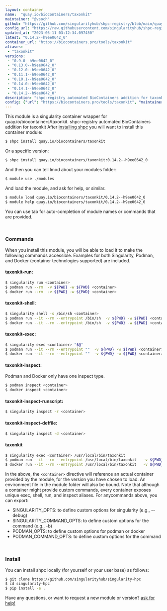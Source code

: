 ```yaml
---
layout: container
name:  "quay.io/biocontainers/taxonkit"
maintainer: "@vsoch"
github: "https://github.com/singularityhub/shpc-registry/blob/main/quay.io/biocontainers/taxonkit/container.yaml"
config_url: "https://raw.githubusercontent.com/singularityhub/shpc-registry/main/quay.io/biocontainers/taxonkit/container.yaml"
updated_at: "2023-05-11 03:12:34.097450"
latest: "0.14.2--h9ee0642_0"
container_url: "https://biocontainers.pro/tools/taxonkit"
aliases:
 - "taxonkit"
versions:
 - "0.9.0--h9ee0642_0"
 - "0.13.0--h9ee0642_0"
 - "0.12.0--h9ee0642_0"
 - "0.11.1--h9ee0642_0"
 - "0.10.1--h9ee0642_0"
 - "0.14.0--h9ee0642_0"
 - "0.14.1--h9ee0642_0"
 - "0.14.2--h9ee0642_0"
description: "shpc-registry automated BioContainers addition for taxonkit"
config: {"url": "https://biocontainers.pro/tools/taxonkit", "maintainer": "@vsoch", "description": "shpc-registry automated BioContainers addition for taxonkit", "latest": {"0.14.2--h9ee0642_0": "sha256:03f7df94d1c2be8f3821b2b278f937a9e0e8668382049b1555073fc92e0e32f8"}, "tags": {"0.9.0--h9ee0642_0": "sha256:af690fd2053972ea7572d57d3df433a5dc04150eb3cdd0a41b3fa417c67cea7d", "0.13.0--h9ee0642_0": "sha256:fe310da17a905b9c9087b845496731f44a84b8467464770899ccd4fa41f12202", "0.12.0--h9ee0642_0": "sha256:b0b396fe321720093c2ac42a8a4d722c087eb090ef0d595b24acdf50b1e6f303", "0.11.1--h9ee0642_0": "sha256:3e81ea86d1918b477c4c301c4b44c1e17386b67df8c22165bf4c227ac36f0361", "0.10.1--h9ee0642_0": "sha256:36a782dd788fc806e910b70ef34e28bf5bb44d49fcaf661ed0011d1fe6bbf7c5", "0.14.0--h9ee0642_0": "sha256:256042c0844ddf792d9a2fe9aac4859bf3efee7c9c8834613f6773bcdf05166c", "0.14.1--h9ee0642_0": "sha256:a2cd57387109854daf8d7766f2e2a12701f630f2d28640c3cf2da02faaac5765", "0.14.2--h9ee0642_0": "sha256:03f7df94d1c2be8f3821b2b278f937a9e0e8668382049b1555073fc92e0e32f8"}, "docker": "quay.io/biocontainers/taxonkit", "aliases": {"taxonkit": "/usr/local/bin/taxonkit"}}
---
```


This module is a singularity container wrapper for quay.io/biocontainers/taxonkit.
shpc-registry automated BioContainers addition for taxonkit
After [installing shpc](#install) you will want to install this container module:


```bash
$ shpc install quay.io/biocontainers/taxonkit
```

Or a specific version:

```bash
$ shpc install quay.io/biocontainers/taxonkit:0.14.2--h9ee0642_0
```

And then you can tell lmod about your modules folder:

```bash
$ module use ./modules
```

And load the module, and ask for help, or similar.

```bash
$ module load quay.io/biocontainers/taxonkit/0.14.2--h9ee0642_0
$ module help quay.io/biocontainers/taxonkit/0.14.2--h9ee0642_0
```

You can use tab for auto-completion of module names or commands that are provided.

<br>

### Commands

When you install this module, you will be able to load it to make the following commands accessible.
Examples for both Singularity, Podman, and Docker (container technologies supported) are included.

#### taxonkit-run:

```bash
$ singularity run <container>
$ podman run --rm  -v ${PWD} -w ${PWD} <container>
$ docker run --rm  -v ${PWD} -w ${PWD} <container>
```

#### taxonkit-shell:

```bash
$ singularity shell -s /bin/sh <container>
$ podman run --it --rm --entrypoint /bin/sh  -v ${PWD} -w ${PWD} <container>
$ docker run --it --rm --entrypoint /bin/sh  -v ${PWD} -w ${PWD} <container>
```

#### taxonkit-exec:

```bash
$ singularity exec <container> "$@"
$ podman run --it --rm --entrypoint ""  -v ${PWD} -w ${PWD} <container> "$@"
$ docker run --it --rm --entrypoint ""  -v ${PWD} -w ${PWD} <container> "$@"
```

#### taxonkit-inspect:

Podman and Docker only have one inspect type.

```bash
$ podman inspect <container>
$ docker inspect <container>
```

#### taxonkit-inspect-runscript:

```bash
$ singularity inspect -r <container>
```

#### taxonkit-inspect-deffile:

```bash
$ singularity inspect -d <container>
```


#### taxonkit

```bash
$ singularity exec <container> /usr/local/bin/taxonkit
$ podman run --it --rm --entrypoint /usr/local/bin/taxonkit   -v ${PWD} -w ${PWD} <container> -c " $@"
$ docker run --it --rm --entrypoint /usr/local/bin/taxonkit   -v ${PWD} -w ${PWD} <container> -c " $@"
```



In the above, the `<container>` directive will reference an actual container provided
by the module, for the version you have chosen to load. An environment file in the
module folder will also be bound. Note that although a container
might provide custom commands, every container exposes unique exec, shell, run, and
inspect aliases. For anycommands above, you can export:

 - SINGULARITY_OPTS: to define custom options for singularity (e.g., --debug)
 - SINGULARITY_COMMAND_OPTS: to define custom options for the command (e.g., -b)
 - PODMAN_OPTS: to define custom options for podman or docker
 - PODMAN_COMMAND_OPTS: to define custom options for the command

<br>

### Install

You can install shpc locally (for yourself or your user base) as follows:

```bash
$ git clone https://github.com/singularityhub/singularity-hpc
$ cd singularity-hpc
$ pip install -e .
```

Have any questions, or want to request a new module or version? [ask for help!](https://github.com/singularityhub/singularity-hpc/issues)